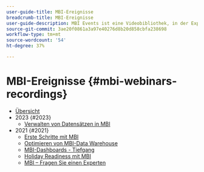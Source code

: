 ```yaml
---
user-guide-title: MBI-Ereignisse
breadcrumb-title: MBI-Ereignisse
user-guide-description: MBI Events ist eine Videobibliothek, in der Experten und Kollegen ihre Gedanken und Ideen zu Adobe Commerce teilen.
source-git-commit: 3ae20f0861a3a97e40276d8b20d858cbfa238698
workflow-type: tm+mt
source-wordcount: '54'
ht-degree: 37%

---
```



# MBI-Ereignisse  {#mbi-webinars-recordings}

+ [Übersicht](overview.md)
+ 2023 {#2023}
   + [Verwalten von Datensätzen in MBI](2023/manage-data-sets.md)
+ 2021 {#2021}
   + [Erste Schritte mit MBI](2021-22/getting-started.md)
   + [Optimieren von MBI-Data Warehouse](2021-22/optimize-data-warehouse.md)
   + [MBI-Dashboards - Tiefgang](2021-22/dashboards-deep-dive.md)
   + [Holiday Readiness mit MBI](2021-22/holiday-readiness.md)
   + [MBI – Fragen Sie einen Experten](2021-22/ask-expert.md)

<!--+ Commerce Events {#commerce-events}
  + [Overview](commerce-events/overview.md)
  + 2022 {#2022}
    + [Top Tips and Tricks for Adobe Campaign Standard](customer-journeys/2022/tips-and-tricks.md)
    + [Develop and customize data models in Adobe [!DNL Campaign Classic]](customer-journeys/2022/data-models.md)

+ Data and insights {#commerce-release-updates}
  + [Overview](commerce-release-updates/overview.md)
  + 2022 {#2022}
    + [Innovations and trends](data-and-insights/2022/innovations.md)
    + [Sensei and Analysis Workspace](data-and-insights/2022/sensei.md)
    + [Personalize and automate with Adobe Target](data-and-insights/2022/personalize.md)
    + [Analytics and Target applications for Mobile and Apps](data-and-insights/2022/mobile-and-apps.md)
    + [Cross Device Analytics and Customer Journey Analytics](data-and-insights/2022/cross-device-analytics.md) -->